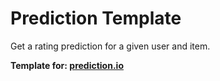 # Prediction Template

Get a rating prediction for a given user and item.

**Template for: [prediction.io](https://github.com/PredictionIO)**


